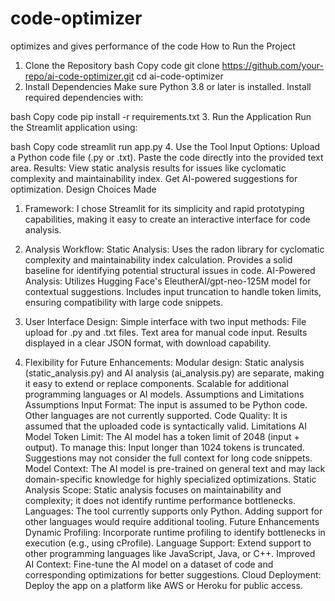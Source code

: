 # code-optimizer
optimizes and gives performance of the code
How to Run the Project
1. Clone the Repository
bash
Copy code
git clone https://github.com/your-repo/ai-code-optimizer.git
cd ai-code-optimizer
2. Install Dependencies
Make sure Python 3.8 or later is installed. Install required dependencies with:

bash
Copy code
pip install -r requirements.txt
3. Run the Application
Run the Streamlit application using:

bash
Copy code
streamlit run app.py
4. Use the Tool
Input Options:
Upload a Python code file (.py or .txt).
Paste the code directly into the provided text area.
Results:
View static analysis results for issues like cyclomatic complexity and maintainability index.
Get AI-powered suggestions for optimization.
Design Choices Made
1. Framework:
I chose Streamlit for its simplicity and rapid prototyping capabilities, making it easy to create an interactive interface for code analysis.

2. Analysis Workflow:
Static Analysis:
Uses the radon library for cyclomatic complexity and maintainability index calculation.
Provides a solid baseline for identifying potential structural issues in code.
AI-Powered Analysis:
Utilizes Hugging Face's EleutherAI/gpt-neo-125M model for contextual suggestions.
Includes input truncation to handle token limits, ensuring compatibility with large code snippets.
3. User Interface Design:
Simple interface with two input methods:
File upload for .py and .txt files.
Text area for manual code input.
Results displayed in a clear JSON format, with download capability.
4. Flexibility for Future Enhancements:
Modular design:
Static analysis (static_analysis.py) and AI analysis (ai_analysis.py) are separate, making it easy to extend or replace components.
Scalable for additional programming languages or AI models.
Assumptions and Limitations
Assumptions
Input Format:
The input is assumed to be Python code. Other languages are not currently supported.
Code Quality:
It is assumed that the uploaded code is syntactically valid.
Limitations
AI Model Token Limit:
The AI model has a token limit of 2048 (input + output). To manage this:
Input longer than 1024 tokens is truncated.
Suggestions may not consider the full context for long code snippets.
Model Context:
The AI model is pre-trained on general text and may lack domain-specific knowledge for highly specialized optimizations.
Static Analysis Scope:
Static analysis focuses on maintainability and complexity; it does not identify runtime performance bottlenecks.
Languages:
The tool currently supports only Python. Adding support for other languages would require additional tooling.
Future Enhancements
Dynamic Profiling:
Incorporate runtime profiling to identify bottlenecks in execution (e.g., using cProfile).
Language Support:
Extend support to other programming languages like JavaScript, Java, or C++.
Improved AI Context:
Fine-tune the AI model on a dataset of code and corresponding optimizations for better suggestions.
Cloud Deployment:
Deploy the app on a platform like AWS or Heroku for public access.
